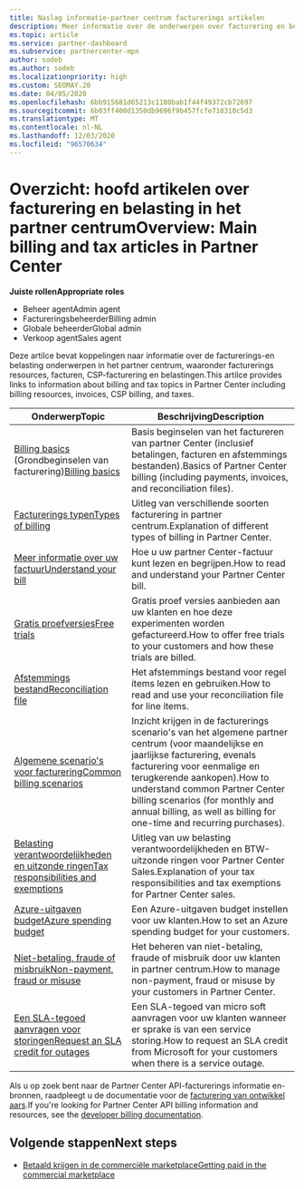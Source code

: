 ```yaml
---
title: Naslag informatie-partner centrum facturerings artikelen
description: Meer informatie over de onderwerpen over facturering en belastingen in het partner centrum. Informatie is van toepassing op facturerings resources, facturen, CSP-facturering en belastingen.
ms.topic: article
ms.service: partner-dashboard
ms.subservice: partnercenter-mpn
author: sodeb
ms.author: sodeb
ms.localizationpriority: high
ms.custom: SEOMAY.20
ms.date: 04/05/2020
ms.openlocfilehash: 6bb915681d65213c1180bab1f44f49372cb72697
ms.sourcegitcommit: 6b03ff400d1350db9696f9b457fcfe710310c5d3
ms.translationtype: MT
ms.contentlocale: nl-NL
ms.lasthandoff: 12/03/2020
ms.locfileid: "96570634"
---
```

# <a name="overview-main-billing-and-tax-articles-in-partner-center"></a><span data-ttu-id="31364-104">Overzicht: hoofd artikelen over facturering en belasting in het partner centrum</span><span class="sxs-lookup"><span data-stu-id="31364-104">Overview: Main billing and tax articles in Partner Center</span></span>

<span data-ttu-id="31364-105">**Juiste rollen**</span><span class="sxs-lookup"><span data-stu-id="31364-105">**Appropriate roles**</span></span>

- <span data-ttu-id="31364-106">Beheer agent</span><span class="sxs-lookup"><span data-stu-id="31364-106">Admin agent</span></span>
- <span data-ttu-id="31364-107">Factureringsbeheerder</span><span class="sxs-lookup"><span data-stu-id="31364-107">Billing admin</span></span>
- <span data-ttu-id="31364-108">Globale beheerder</span><span class="sxs-lookup"><span data-stu-id="31364-108">Global admin</span></span>
- <span data-ttu-id="31364-109">Verkoop agent</span><span class="sxs-lookup"><span data-stu-id="31364-109">Sales agent</span></span>

<span data-ttu-id="31364-110">Deze artilce bevat koppelingen naar informatie over de facturerings-en belasting onderwerpen in het partner centrum, waaronder facturerings resources, facturen, CSP-facturering en belastingen.</span><span class="sxs-lookup"><span data-stu-id="31364-110">This artilce provides links to information about billing and tax topics in Partner Center including billing resources, invoices, CSP billing, and taxes.</span></span>


| <span data-ttu-id="31364-111">Onderwerp</span><span class="sxs-lookup"><span data-stu-id="31364-111">Topic</span></span> | <span data-ttu-id="31364-112">Beschrijving</span><span class="sxs-lookup"><span data-stu-id="31364-112">Description</span></span> |
| ----- | ----------- |
| <span data-ttu-id="31364-113">[Billing basics](billing-basics.md) (Grondbeginselen van facturering)</span><span class="sxs-lookup"><span data-stu-id="31364-113">[Billing basics](billing-basics.md)</span></span> | <span data-ttu-id="31364-114">Basis beginselen van het factureren van partner Center (inclusief betalingen, facturen en afstemmings bestanden).</span><span class="sxs-lookup"><span data-stu-id="31364-114">Basics of Partner Center billing (including payments, invoices, and reconciliation files).</span></span> |
| [<span data-ttu-id="31364-115">Facturerings typen</span><span class="sxs-lookup"><span data-stu-id="31364-115">Types of billing</span></span>](billing-different-types.md) | <span data-ttu-id="31364-116">Uitleg van verschillende soorten facturering in partner centrum.</span><span class="sxs-lookup"><span data-stu-id="31364-116">Explanation of different types of billing in Partner Center.</span></span> |
| [<span data-ttu-id="31364-117">Meer informatie over uw factuur</span><span class="sxs-lookup"><span data-stu-id="31364-117">Understand your bill</span></span>](read-your-bill.md) | <span data-ttu-id="31364-118">Hoe u uw partner Center-factuur kunt lezen en begrijpen.</span><span class="sxs-lookup"><span data-stu-id="31364-118">How to read and understand your Partner Center bill.</span></span> |
| [<span data-ttu-id="31364-119">Gratis proefversies</span><span class="sxs-lookup"><span data-stu-id="31364-119">Free trials</span></span>](offer-your-customers-trials-of-microsoft-products.md) | <span data-ttu-id="31364-120">Gratis proef versies aanbieden aan uw klanten en hoe deze experimenten worden gefactureerd.</span><span class="sxs-lookup"><span data-stu-id="31364-120">How to offer free trials to your customers and how these trials are billed.</span></span> |
| [<span data-ttu-id="31364-121">Afstemmings bestand</span><span class="sxs-lookup"><span data-stu-id="31364-121">Reconciliation file</span></span>](use-the-reconciliation-files.md) | <span data-ttu-id="31364-122">Het afstemmings bestand voor regel items lezen en gebruiken.</span><span class="sxs-lookup"><span data-stu-id="31364-122">How to read and use your reconciliation file for line items.</span></span> |
| [<span data-ttu-id="31364-123">Algemene scenario's voor facturering</span><span class="sxs-lookup"><span data-stu-id="31364-123">Common billing scenarios</span></span>](common-billing-scenarios.md) | <span data-ttu-id="31364-124">Inzicht krijgen in de facturerings scenario's van het algemene partner centrum (voor maandelijkse en jaarlijkse facturering, evenals facturering voor eenmalige en terugkerende aankopen).</span><span class="sxs-lookup"><span data-stu-id="31364-124">How to understand common Partner Center billing scenarios (for monthly and annual billing, as well as billing for one-time and recurring purchases).</span></span> |
| [<span data-ttu-id="31364-125">Belasting verantwoordelijkheden en uitzonde ringen</span><span class="sxs-lookup"><span data-stu-id="31364-125">Tax responsibilities and exemptions</span></span>](tax-and-tax-exemptions.md) | <span data-ttu-id="31364-126">Uitleg van uw belasting verantwoordelijkheden en BTW-uitzonde ringen voor Partner Center Sales.</span><span class="sxs-lookup"><span data-stu-id="31364-126">Explanation of your tax responsibilities and tax exemptions for Partner Center sales.</span></span> |
| [<span data-ttu-id="31364-127">Azure-uitgaven budget</span><span class="sxs-lookup"><span data-stu-id="31364-127">Azure spending budget</span></span>](set-an-azure-spending-budget-for-your-customers.md) | <span data-ttu-id="31364-128">Een Azure-uitgaven budget instellen voor uw klanten.</span><span class="sxs-lookup"><span data-stu-id="31364-128">How to set an Azure spending budget for your customers.</span></span> |
| [<span data-ttu-id="31364-129">Niet-betaling, fraude of misbruik</span><span class="sxs-lookup"><span data-stu-id="31364-129">Non-payment, fraud or misuse</span></span>](non-payment-fraud-misuse.md) | <span data-ttu-id="31364-130">Het beheren van niet-betaling, fraude of misbruik door uw klanten in partner centrum.</span><span class="sxs-lookup"><span data-stu-id="31364-130">How to manage non-payment, fraud or misuse by your customers in Partner Center.</span></span> |
| [<span data-ttu-id="31364-131">Een SLA-tegoed aanvragen voor storingen</span><span class="sxs-lookup"><span data-stu-id="31364-131">Request an SLA credit for outages</span></span>](request-credit.md) | <span data-ttu-id="31364-132">Een SLA-tegoed van micro soft aanvragen voor uw klanten wanneer er sprake is van een service storing.</span><span class="sxs-lookup"><span data-stu-id="31364-132">How to request an SLA credit from Microsoft for your customers when there is a service outage.</span></span> |

<span data-ttu-id="31364-133">Als u op zoek bent naar de Partner Center API-facturerings informatie en-bronnen, raadpleegt u de documentatie voor de [facturering van ontwikkel aars](/partner-center/develop/manage-billing).</span><span class="sxs-lookup"><span data-stu-id="31364-133">If you're looking for Partner Center API billing information and resources, see the [developer billing documentation](/partner-center/develop/manage-billing).</span></span>

## <a name="next-steps"></a><span data-ttu-id="31364-134">Volgende stappen</span><span class="sxs-lookup"><span data-stu-id="31364-134">Next steps</span></span>

- [<span data-ttu-id="31364-135">Betaald krijgen in de commerciële marketplace</span><span class="sxs-lookup"><span data-stu-id="31364-135">Getting paid in the commercial marketplace</span></span>](marketplace-get-paid.md)